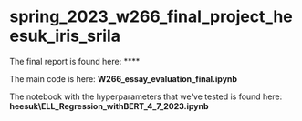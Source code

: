 # spring_2023_w266_final_project_heesuk_iris_srila

The final report is found here: ****

The main code is here: **W266_essay_evaluation_final.ipynb**

The notebook with the hyperparameters that we've tested is found here: **heesuk\ELL_Regression_withBERT_4_7_2023.ipynb**
